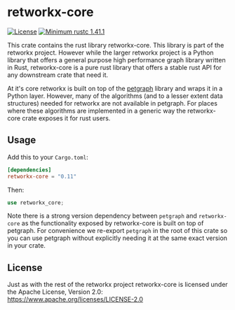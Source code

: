 # retworkx-core

[![License](https://img.shields.io/github/license/Qiskit/retworkx.svg?style=popout-square)](https://opensource.org/licenses/Apache-2.0)
[![Minimum rustc 1.41.1](https://img.shields.io/badge/rustc-1.41.1+-blue.svg)](https://rust-lang.github.io/rfcs/2495-min-rust-version.html)

This crate contains the rust library retworkx-core. This library is part of the
retworkx project. However while the larger retworkx project is a Python library
that offers a general purpose high performance graph library written in Rust,
retworkx-core is a pure rust library that offers a stable rust API for any
downstream crate that need it.

At it's core retworkx is built on top of the
[petgraph](https://github.com/petgraph/petgraph) library and wraps it in a
Python layer. However, many of the algorithms (and to a lesser extent data
structures) needed for retworkx are not available in petgraph. For places
where these algorithms are implemented in a generic way the retworkx-core
crate exposes it for rust users.

## Usage

Add this to your `Cargo.toml`:

```toml
[dependencies]
retworkx-core = "0.11"
```

Then:

```rust
use retworkx_core;
```

Note there is a strong version dependency between `petgraph` and `retworkx-core`
as the functionality exposed by retworkx-core is built on top of petgraph. For
convenience we re-export `petgraph` in the root of this crate so you can use
petgraph without explicitly needing it at the same exact version in your crate.

## License

Just as with the rest of the retworkx project retworkx-core is licensed under
the Apache License, Version 2.0: https://www.apache.org/licenses/LICENSE-2.0

